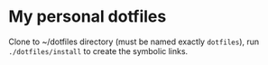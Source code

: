 # My personal dotfiles

Clone to ~/dotfiles directory (must be named exactly `dotfiles`),
run `./dotfiles/install` to create the symbolic links.

